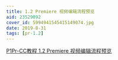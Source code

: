 ```yaml
---
title: 1.2 Premiere 视频编辑流程预览
aid: 23529092
cover_id: 5994941545415149074.jpg
date: 2019-8-31
tags: [pr-1.2]
---
```

[P1Pr-CC教程 1.2 Premiere 视频编辑流程预览](https://www.bilibili.com/video/av23529092/?p=1)

